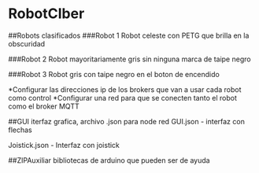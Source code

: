 # RobotCIber

##Robots clasificados
###Robot 1
Robot celeste con PETG que brilla en la obscuridad 

###Robot 2
Robot mayoritariamente gris sin ninguna marca de taipe negro


###Robot 3 
Robot gris con taipe negro en el boton de encendido


*Configurar las direcciones ip de los brokers que van a usar cada robot como control
*Configurar una red para que se conecten tanto el robot como el broker MQTT


##GUI 
iterfaz grafica, archivo .json para node red
GUI.json - interfaz con flechas 

Joistick.json - Interfaz con joistick


##ZIPAuxiliar
bibliotecas de arduino que pueden ser de ayuda

